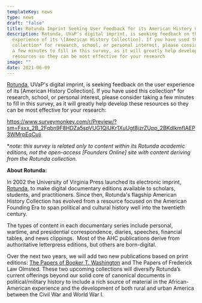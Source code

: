 ```yaml
---
templateKey: news
type: news
draft: "false"
title: Rotunda Imprint Seeking User Feedback for its American History Collection
description: Rotunda, UVaP's digital imprint, is seeking feedback on the user
  experience of its \[American History Collection]. If you have used this
  collection* for research, school, or personal interest, please consider taking
  a few minutes to fill in this survey, as it will greatly help develop these
  resources so they can be most effective for your research
image: ""
date: 2021-06-09
---
```

[Rotunda](/rotunda), UVaP's digital imprint, is seeking feedback on the user experience of its \[American History Collection]. If you have used this collection* for research, school, or personal interest, please consider taking a few minutes to fill in this survey, as it will greatly help develop these resources so they can be most effective for your research:

<https://www.surveymonkey.com/r/Preview/?sm=Fsxx_2B_2Fqbn9F8HDZa5spVUG1QiUKr1XuUgt8jzrZUpp_2BKdlkmfIAEP3WMrpEqCuji> 

\**note: this survey is related only to content within its Rotunda academic editions, not the open-access \[Founders Online] site with content deriving from the Rotunda collection.*

**About Rotunda:**

In 2002 the University of Virginia Press launched its electronic imprint, [Rotunda](/rotunda), to make digital documentary editions available to scholars, students, and practitioners. Since then, Rotunda's flagship American History Collection has evolved from a resource focused on the American Founding Era to span political and cultural history well into the twentieth century.

The types of content in each documentary series include personal, wartime, and presidential correspondence, diaries, speeches, financial tables, and news clippings.  Most of the AHC publications derive from authoritative letterpress editions, but others are born-digital.

Over the next two years, we will add two new publications based on print editions: [The Papers of Booker T. Washington](/news/booker-t-washington-has-a-new-charlottesville-connection-a-digital-edition-of-his-papers) and The Papers of Frederick Law Olmsted. These two upcoming collections will diversify Rotunda’s current offerings beyond our solid core of canonical documents in political/military history to include a rich source of material in the African-American experience and the development of both rural and urban America between the Civil War and World War I.